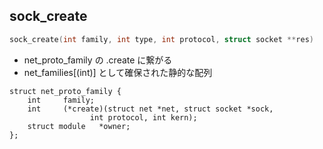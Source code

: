 
## sock_create

```c
sock_create(int family, int type, int protocol, struct socket **res)
```

 * net_proto_family の .create に繋がる
 * net_families[(int)] として確保された静的な配列

``` 
struct net_proto_family {
	int		family;
	int		(*create)(struct net *net, struct socket *sock,
				  int protocol, int kern);
	struct module	*owner;
};
```


 